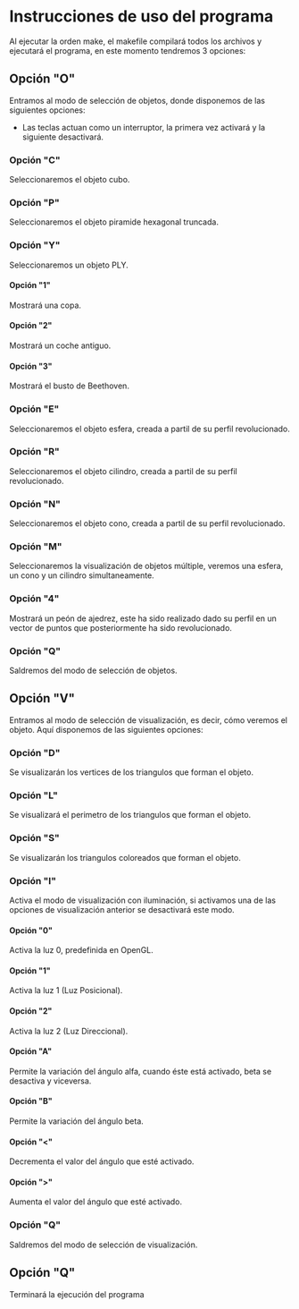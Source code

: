 # Instrucciones de uso del programa
Al ejecutar la orden make, el makefile compilará todos los archivos y ejecutará el programa, en este momento tendremos 3 opciones:

## Opción "O"
Entramos al modo de selección de objetos, donde disponemos de las siguientes opciones:
* Las teclas actuan como un interruptor, la primera vez activará y la siguiente desactivará.

### Opción "C"
Seleccionaremos el objeto cubo.

### Opción "P"
Seleccionaremos el objeto piramide hexagonal truncada.

### Opción "Y"
Seleccionaremos un objeto PLY.

#### Opción "1"
Mostrará una copa.

#### Opción "2"
Mostrará un coche antiguo.

#### Opción "3"
Mostrará el busto de Beethoven.

### Opción "E"
Seleccionaremos el objeto esfera, creada a partil de su perfil revolucionado.

### Opción "R"
Seleccionaremos el objeto cilindro, creada a partil de su perfil revolucionado.

### Opción "N"
Seleccionaremos el objeto cono, creada a partil de su perfil revolucionado.

### Opción "M"
Seleccionaremos la visualización de objetos múltiple, veremos una esfera, un cono y un cilindro simultaneamente.

### Opción "4"
Mostrará un peón de ajedrez, este ha sido realizado dado su perfil en un vector de puntos que posteriormente ha sido revolucionado.

### Opción "Q"
Saldremos del modo de selección de objetos.

## Opción "V"
Entramos al modo de selección de visualización, es decir, cómo veremos el objeto. Aquí disponemos de las siguientes opciones:

### Opción "D"
Se visualizarán los vertices de los triangulos que forman el objeto.

### Opción "L"
Se visualizará el perimetro de los triangulos que forman el objeto.

### Opción "S"
Se visualizarán los triangulos coloreados que forman el objeto.

### Opción "I"
Activa el modo de visualización con iluminación, si activamos una de las opciones de visualización anterior se desactivará este modo.

#### Opción "0"
Activa la luz 0, predefinida en OpenGL.

#### Opción "1"
Activa la luz 1 (Luz Posicional).

#### Opción "2"
Activa la luz 2 (Luz Direccional).

#### Opción "A"
Permite la variación del ángulo alfa, cuando éste está activado, beta se desactiva y viceversa.

#### Opción "B"
Permite la variación del ángulo beta.

#### Opción "<"
Decrementa el valor del ángulo que esté activado.

#### Opción ">"
Aumenta el valor del ángulo que esté activado.

### Opción "Q"
Saldremos del modo de selección de visualización.

## Opción "Q"
Terminará la ejecución del programa